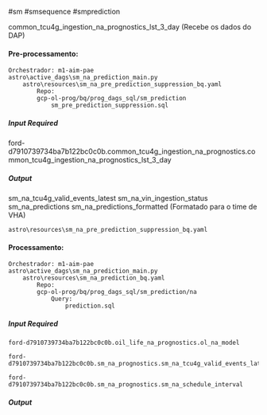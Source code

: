 #sm #smsequence #smprediction


common_tcu4g_ingestion_na_prognostics_lst_3_day 
(Recebe os dados do DAP)

#### Pre-processamento:
	Orchestrador: m1-aim-pae
	astro\active_dags\sm_na_prediction_main.py
		astro\resources\sm_na_pre_prediction_suppression_bq.yaml
			Repo:
			gcp-ol-prog/bq/prog_dags_sql/sm_prediction
				sm_pre_prediction_suppression.sql
				
##### Input Required
ford-d7910739734ba7b122bc0c0b.common_tcu4g_ingestion_na_prognostics.common_tcu4g_ingestion_na_prognostics_lst_3_day

##### Output
sm_na_tcu4g_valid_events_latest
sm_na_vin_ingestion_status
sm_na_predictions
sm_na_predictions_formatted (Formatado para o time de VHA)

	astro\resources\sm_na_pre_prediction_suppression_bq.yaml
		
#### Processamento:
	Orchestrador: m1-aim-pae
	astro\active_dags\sm_na_prediction_main.py
		astro\resources\sm_na_prediction_bq.yaml
			Repo:
			gcp-ol-prog/bq/prog_dags_sql/sm_prediction/na
				Query:
					prediction.sql

##### Input Required
```
ford-d7910739734ba7b122bc0c0b.oil_life_na_prognostics.ol_na_model
```
```
ford-d7910739734ba7b122bc0c0b.sm_na_prognostics.sm_na_tcu4g_valid_events_latest
```
```
ford-d7910739734ba7b122bc0c0b.sm_na_prognostics.sm_na_schedule_interval
```

##### Output



